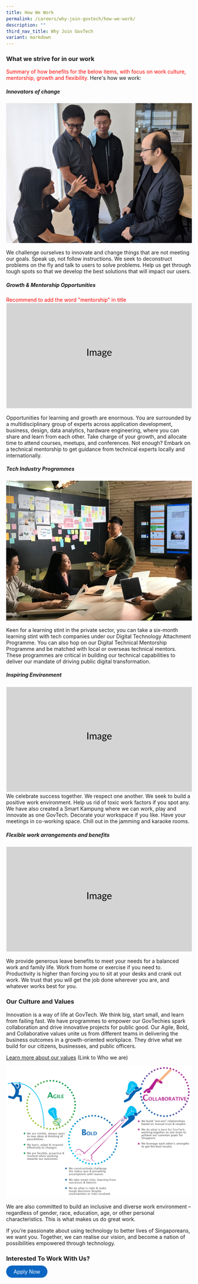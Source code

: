 ```yaml
---
title: How We Work
permalink: /careers/why-join-govtech/how-we-work/
description: ""
third_nav_title: Why Join GovTech
variant: markdown
---
```

### What we strive for in our work

<font color="red">  Summary of how benefits for the below items, with focus on work culture, mentorship, growth and flexibility.</font> Here's how we work:

##### Innovators of change
![How we work as an agent of change](/images/careers/GovTech_ePayment_team.jpg)

We challenge ourselves to innovate and change things that are not meeting our goals. Speak up, not follow instructions. We seek to deconstruct problems on the fly and talk to users to solve problems. Help us get through tough spots so that we develop the best solutions that will impact our users.

 #####  Growth &amp; Mentorship Opportunities
<font color="red"> Recommend to add the word "mentorship" in title</font>
![](/images/Placeholders/Screenshot_2023_11_10_at_9_56_05_AM.png)

Opportunities for learning and growth are enormous. You are surrounded by a multidisciplinary group of experts across application development, business, design, data analytics, hardware engineering, where you can share and learn from each other. Take charge of your growth, and allocate time to attend courses, meetups, and conferences. Not enough? Embark on a technical mentorship to get guidance from technical experts locally and internationally.

##### Tech Industry Programmes
![How we work, learn and grow](/images/careers/GovTech_Hive_staff.jpg)

Keen for a learning stint in the private sector, you can take a six-month learning stint with tech companies under our Digital Technology Attachment Programme. You can also hop on our Digital Technical Mentorship Programme and be matched with local or overseas technical mentors. These programmes are critical in building our technical capabilities to deliver our mandate of driving public digital transformation. 

##### Inspiring Environment
![](/images/Placeholders/Screenshot_2023_11_10_at_9_56_05_AM.png)
We celebrate success together. We respect one another. We seek to build a positive work environment. Help us rid of toxic work factors if you spot any. We have also created a Smart Kampung where we can work, play and innovate as one GovTech. Decorate your workspace if you like. Have your meetings in co-working space. Chill out in the jamming and karaoke rooms.

##### Flexible work arrangements and benefits
![](/images/Placeholders/Screenshot_2023_11_10_at_9_56_05_AM.png)

We provide generous leave benefits to meet your needs for a balanced work and family life. Work from home or exercise if you need to. Productivity is higher than forcing you to sit at your desks and crank out work. We trust that you will get the job done wherever you are, and whatever works best for you.

### Our Culture and Values

Innovation is a way of life at GovTech.  We think big, start small, and learn from failing fast.  We have programmes to empower our GovTechies spark collaboration and drive innovative projects for public good.
Our Agile, Bold, and Collaborative values unite us from different teams in delivering the business outcomes in a growth-oriented workplace.  They drive what we build for our citizens, businesses, and public officers.

[Learn more about our values](/who-we-are) (Link to Who we are)

![Why GovTech - Agile Bold Collaborative](/images/careers/why-govtech-abc.png)

We are also committed to build an inclusive and diverse work environment – regardless of gender, race, education, age, or other personal characteristics.  This is what makes us do great work.

If you’re passionate about using technology to better lives of Singaporeans, we want you. Together, we can realise our vision, and become a nation of possibilities empowered through technology.


### Interested To Work With Us?
<a href="https://go.gov.sg/govtechcareers" target="_blank" style="background-color: #0A66C2; color: white; text-decoration: none; border-radius: 100px; padding-left: 20px; padding-right: 20px; padding-top:8px; padding-bottom:8px">Apply Now</a>